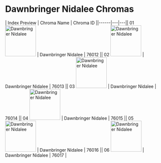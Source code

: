 # Dawnbringer Nidalee Chromas

| Index  Preview | Chroma Name | Chroma ID ||------|---|---|| 01  <img src='https://raw.communitydragon.org/latest/plugins/rcp-be-lol-game-data/global/default/v1/champion-chroma-images/76/76012.png' alt='Dawnbringer Nidalee' width='100'> | Dawnbringer Nidalee | 76012 || 02  <img src='https://raw.communitydragon.org/latest/plugins/rcp-be-lol-game-data/global/default/v1/champion-chroma-images/76/76013.png' alt='Dawnbringer Nidalee' width='100'> | Dawnbringer Nidalee | 76013 || 03  <img src='https://raw.communitydragon.org/latest/plugins/rcp-be-lol-game-data/global/default/v1/champion-chroma-images/76/76014.png' alt='Dawnbringer Nidalee' width='100'> | Dawnbringer Nidalee | 76014 || 04  <img src='https://raw.communitydragon.org/latest/plugins/rcp-be-lol-game-data/global/default/v1/champion-chroma-images/76/76015.png' alt='Dawnbringer Nidalee' width='100'> | Dawnbringer Nidalee | 76015 || 05  <img src='https://raw.communitydragon.org/latest/plugins/rcp-be-lol-game-data/global/default/v1/champion-chroma-images/76/76016.png' alt='Dawnbringer Nidalee' width='100'> | Dawnbringer Nidalee | 76016 || 06  <img src='https://raw.communitydragon.org/latest/plugins/rcp-be-lol-game-data/global/default/v1/champion-chroma-images/76/76017.png' alt='Dawnbringer Nidalee' width='100'> | Dawnbringer Nidalee | 76017 |